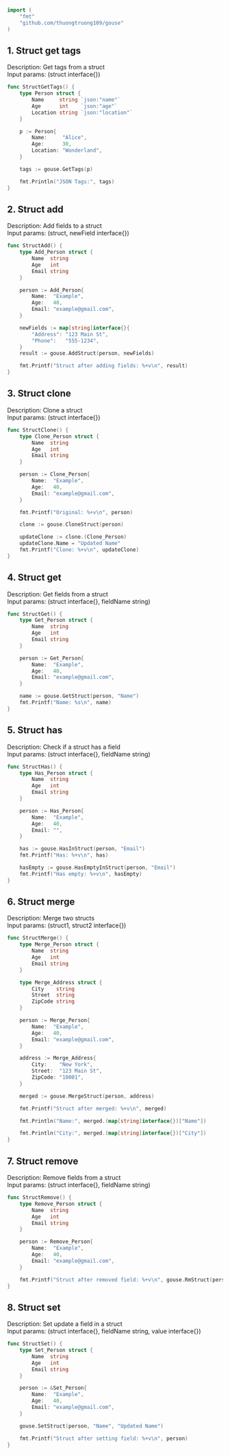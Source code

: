 
# <Badge style='font-size: 1.8rem; text-shadow: 1px 1px 2px rgba(0, 0, 0, 0.3); padding: 0.35rem 0.75rem 0.35rem 0;' type='info' text='🔖 Struct' />


```go
import (
	"fmt"
	"github.com/thuongtruong109/gouse"
)
```

## 1. Struct get tags

Description: Get tags from a struct<br>Input params: (struct interface{})<br>

```go
func StructGetTags() {
	type Person struct {
		Name     string `json:"name"`
		Age      int    `json:"age"`
		Location string `json:"location"`
	}

	p := Person{
		Name:     "Alice",
		Age:      30,
		Location: "Wonderland",
	}

	tags := gouse.GetTags(p)

	fmt.Println("JSON Tags:", tags)
}
```

## 2. Struct add

Description: Add fields to a struct<br>Input params: (struct, newField interface{})<br>

```go
func StructAdd() {
	type Add_Person struct {
		Name  string
		Age   int
		Email string
	}

	person := Add_Person{
		Name:  "Example",
		Age:   40,
		Email: "example@gmail.com",
	}

	newFields := map[string]interface{}{
		"Address": "123 Main St",
		"Phone":   "555-1234",
	}
	result := gouse.AddStruct(person, newFields)

	fmt.Printf("Struct after adding fields: %+v\n", result)
}
```

## 3. Struct clone

Description: Clone a struct<br>Input params: (struct interface{})<br>

```go
func StructClone() {
	type Clone_Person struct {
		Name  string
		Age   int
		Email string
	}

	person := Clone_Person{
		Name:  "Example",
		Age:   40,
		Email: "example@gmail.com",
	}

	fmt.Printf("Original: %+v\n", person)

	clone := gouse.CloneStruct(person)

	updateClone := clone.(Clone_Person)
	updateClone.Name = "Updated Name"
	fmt.Printf("Clone: %+v\n", updateClone)
}
```

## 4. Struct get

Description: Get fields from a struct<br>Input params: (struct interface{}, fieldName string)<br>

```go
func StructGet() {
	type Get_Person struct {
		Name  string
		Age   int
		Email string
	}

	person := Get_Person{
		Name:  "Example",
		Age:   40,
		Email: "example@gmail.com",
	}

	name := gouse.GetStruct(person, "Name")
	fmt.Printf("Name: %s\n", name)
}
```

## 5. Struct has

Description: Check if a struct has a field<br>Input params: (struct interface{}, fieldName string)<br>

```go
func StructHas() {
	type Has_Person struct {
		Name  string
		Age   int
		Email string
	}

	person := Has_Person{
		Name:  "Example",
		Age:   40,
		Email: "",
	}

	has := gouse.HasInStruct(person, "Email")
	fmt.Printf("Has: %+v\n", has)

	hasEmpty := gouse.HasEmptyInStruct(person, "Email")
	fmt.Printf("Has empty: %+v\n", hasEmpty)
}
```

## 6. Struct merge

Description: Merge two structs<br>Input params: (struct1, struct2 interface{})<br>

```go
func StructMerge() {
	type Merge_Person struct {
		Name  string
		Age   int
		Email string
	}

	type Merge_Address struct {
		City    string
		Street  string
		ZipCode string
	}

	person := Merge_Person{
		Name:  "Example",
		Age:   40,
		Email: "example@gmail.com",
	}

	address := Merge_Address{
		City:    "New York",
		Street:  "123 Main St",
		ZipCode: "10001",
	}

	merged := gouse.MergeStruct(person, address)

	fmt.Printf("Struct after merged: %+v\n", merged)

	fmt.Println("Name:", merged.(map[string]interface{})["Name"])

	fmt.Println("City:", merged.(map[string]interface{})["City"])
}
```

## 7. Struct remove

Description: Remove fields from a struct<br>Input params: (struct interface{}, fieldName string)<br>

```go
func StructRemove() {
	type Remove_Person struct {
		Name  string
		Age   int
		Email string
	}

	person := Remove_Person{
		Name:  "Example",
		Age:   40,
		Email: "example@gmail.com",
	}

	fmt.Printf("Struct after removed field: %+v\n", gouse.RmStruct(person, "Email"))
}
```

## 8. Struct set

Description: Set update a field in a struct<br>Input params: (struct interface{}, fieldName string, value interface{})<br>

```go
func StructSet() {
	type Set_Person struct {
		Name  string
		Age   int
		Email string
	}

	person := &Set_Person{
		Name:  "Example",
		Age:   40,
		Email: "example@gmail.com",
	}

	gouse.SetStruct(person, "Name", "Updated Name")

	fmt.Printf("Struct after setting field: %+v\n", person)
}
```
